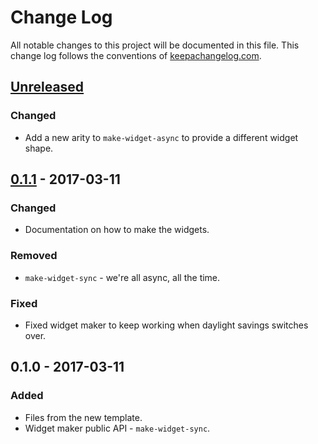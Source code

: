 # Change Log
All notable changes to this project will be documented in this file. This change log follows the conventions of [keepachangelog.com](http://keepachangelog.com/).

## [Unreleased]
### Changed
- Add a new arity to `make-widget-async` to provide a different widget shape.

## [0.1.1] - 2017-03-11
### Changed
- Documentation on how to make the widgets.

### Removed
- `make-widget-sync` - we're all async, all the time.

### Fixed
- Fixed widget maker to keep working when daylight savings switches over.

## 0.1.0 - 2017-03-11
### Added
- Files from the new template.
- Widget maker public API - `make-widget-sync`.

[Unreleased]: https://github.com/your-name/little_schemer/compare/0.1.1...HEAD
[0.1.1]: https://github.com/your-name/little_schemer/compare/0.1.0...0.1.1
